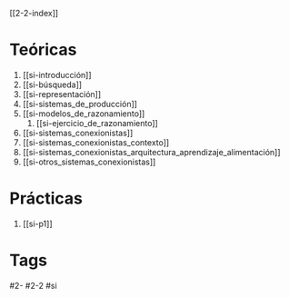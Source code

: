  [[2-2-index]]
# Teóricas
1. [[si-introducción]]
2. [[si-búsqueda]]
3. [[si-representación]]
4. [[si-sistemas_de_producción]]
5. [[si-modelos_de_razonamiento]]
	1. [[si-ejercicio_de_razonamiento]]
6. [[si-sistemas_conexionistas]]
7. [[si-sistemas_conexionistas_contexto]]
8. [[si-sistemas_conexionistas_arquitectura_aprendizaje_alimentación]]
9. [[si-otros_sistemas_conexionistas]]
# Prácticas
1. [[si-p1]]
# Tags
#2- 
#2-2 
#si